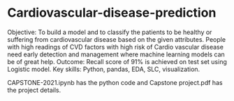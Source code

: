 # Cardiovascular-disease-prediction

Objective: To build a model and to classify the patients to be healthy or suffering from cardiovascular 
disease based on the given attributes. People with high readings of CVD factors with high risk of Cardio 
vascular disease need early detection and management where machine learning models can be of great 
help.
Outcome: Recall score of 91% is achieved on test set using Logistic model.
Key skills: Python, pandas, EDA, SLC, visualization.


CAPSTONE-2021.ipynb has the python code and Capstone project.pdf has the project details.
